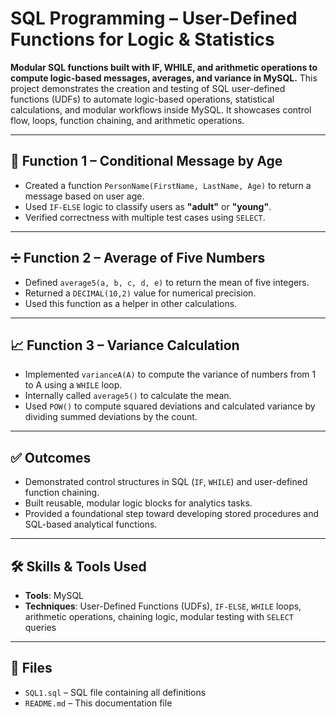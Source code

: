 # SQL Programming – User-Defined Functions for Logic & Statistics

**Modular SQL functions built with IF, WHILE, and arithmetic operations to compute logic-based messages, averages, and variance in MySQL.**
This project demonstrates the creation and testing of SQL user-defined functions (UDFs) to automate logic-based operations, statistical calculations, and modular workflows inside MySQL. It showcases control flow, loops, function chaining, and arithmetic operations.

---

## 🧠 Function 1 – Conditional Message by Age

- Created a function `PersonName(FirstName, LastName, Age)` to return a message based on user age.
- Used `IF-ELSE` logic to classify users as **"adult"** or **"young"**.
- Verified correctness with multiple test cases using `SELECT`.

---

## ➗ Function 2 – Average of Five Numbers

- Defined `average5(a, b, c, d, e)` to return the mean of five integers.
- Returned a `DECIMAL(10,2)` value for numerical precision.
- Used this function as a helper in other calculations.

---

## 📈 Function 3 – Variance Calculation

- Implemented `varianceA(A)` to compute the variance of numbers from 1 to A using a `WHILE` loop.
- Internally called `average5()` to calculate the mean.
- Used `POW()` to compute squared deviations and calculated variance by dividing summed deviations by the count.

---

## ✅ Outcomes

- Demonstrated control structures in SQL (`IF`, `WHILE`) and user-defined function chaining.
- Built reusable, modular logic blocks for analytics tasks.
- Provided a foundational step toward developing stored procedures and SQL-based analytical functions.

---

## 🛠️ Skills & Tools Used

- **Tools**: MySQL  
- **Techniques**: User-Defined Functions (UDFs), `IF-ELSE`, `WHILE` loops, arithmetic operations, chaining logic, modular testing with `SELECT` queries

---

## 📁 Files

- `SQL1.sql` – SQL file containing all definitions  
- `README.md` – This documentation file

